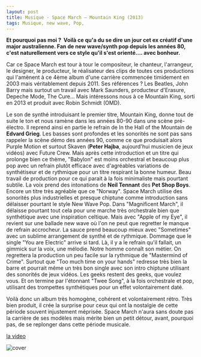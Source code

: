 ```yaml
---
layout: post
title: Musique - Space March – Mountain King (2013)
tags: Musique, new wave, Pop, 
---
```

**Et pourquoi pas moi ?  Voilà ce qu'a du se dire un jour cet ex créatif d'une major australienne. Fan de new wave/synth pop depuis les années 80, c'est naturellement vers ce style qu'il s'est orienté.... avec bonheur.**

Car ce Space March est tour à tour le compositeur, le chanteur, l'arrangeur, le designer, le producteur, le réalisateur des clips de toutes ces productions qui l'amènent à ce 4ème album d'une carrière commencée timidement en 2003 mais véritablement depuis 2011. Ses références ? Les Beatles, John Barry mais surtout un travail avec Mark Saunders, producteur d'Erasure, Depeche Mode, The Cure... Mais intéressons nous à ce Mountain King, sorti en 2013 et produit avec Robin Schmidt (OMD).

Le son de synthé introduisant le premier titre, Mountain King, donne tout de suite le ton et nous ramène dans les années 80-90 dans une scène pré-électro. Il reprend ainsi en partie le refrain de In the Hall of the Mountain de **Edvard Grieg**. Les basses sont profondes et les sonorités ne sont pas sans rappeler la scène démo des années 90, comme ce que produisait alors Purple Motion et surtout Skaven (**Peter Hajba**, aujourd'hui musicien de jeux vidéos) avec Future Crew. Mais après cette introduction et un titre qui prolonge bien ce thème, "Babylon" est moins orchestral et beaucoup plus pop avec un refrain plutôt efficace avec d'agréables variations de synthétiseur et de rythmique pour un titre respirant la bonne humeur. Beau travail de production pour ce qui parait à la fois minimaliste mais pourtant subtile. La voix prend des intonations de **Neil Tennant** des **Pet Shop Boys**. Encore un titre très agréable que ce "Norway". Space March utilise des sonorités plus industrielles et presque chiptune comme introduction sans délaisser pourtant le style New Wave Pop. Dans "Magnificent March", il délaisse pourtant tout cela pour une marche très orchestrale bien que synthétique avec une inspiration celtique. Mais avec "Apple of my Eye", il revient sur une ballade new wave où l'on ne peut que regretter le manque de refrain accrocheur. La sauce prend beaucoup mieux avec "Sometimes" avec un sublime arrangement de synthé et de rythmique. Dommage que le single "You are Electric" arrive si tard. Là, il y a le refrain qu'il fallait, un gimmick sur la voix, une mélodie. Notre homme connaît son métier. On regrettera la production un peu facile sur la rythmique de "Mastermind of Crime". Surtout que "Too much time on your hands" redresse très bien la barre et pourrait même un très bon single avec son intro chiptune utilisant des sonorités de jeux vidéos. Les geeks restent des geeks, que voulez vous. Et on termine par l'étonnant "Twee Song", à la fois orchestrale et pop, utilisant des trompettes synthétiques pour un effet volontairement daté.

Voilà donc un album très homogène, cohérent et volontairement rétro. Très bien produit, il crée la surprise pour ceux qui ont la nostalgie de cette période souvent injustement méprisée. Space March n'aura sans doute pas la carrière de ses modèles mais mérite bien un petit détour, avant, pourquoi pas, de se replonger dans cette période musicale.

[la video](http://www.youtube.com/watch?v=oGtjZGkD-A0)

![cover](http://cheziceman.files.wordpress.com/2014/11/spacemarch.jpg)
